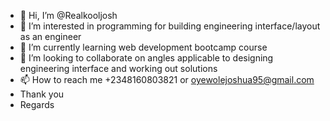 - 👋 Hi, I’m @Realkooljosh
- 👀 I’m interested in programming for building engineering interface/layout as an engineer
- 🌱 I’m currently learning web development bootcamp course
- 💞️ I’m looking to collaborate on angles applicable to designing engineering interface and working out solutions
- 📫 How to reach me +2348160803821 or oyewolejoshua95@gmail.com
- Thank you
- Regards
<!---
Realkooljosh/Realkooljosh is a ✨ special ✨ repository because its `README.md` (this file) appears on your GitHub profile.
You can click the Preview link to take a look at your changes.
--->
